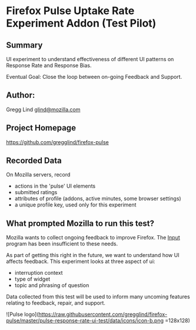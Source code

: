 Firefox Pulse Uptake Rate Experiment Addon (Test Pilot)
=========================================================

## Summary

UI experiment to understand effectiveness of different UI patterns on Response Rate and Response Bias.

Eventual Goal:  Close the loop between on-going Feedback and Support.

## Author:

Gregg Lind <glind@mozilla.com>

## Project Homepage

https://github.com/gregglind/firefox-pulse

## Recorded Data

On Mozilla servers, record
- actions in the 'pulse' UI elements
- submitted ratings
- attributes of profile (addons, active minutes, some browser settings)
- a unique profile key, used only for this experiment

## What prompted Mozilla to run this test?

Mozilla wants to collect ongoing feedback to improve Firefox.  The
[Input](https://input.mozilla.org/en-US/feedback) program has been insufficient to these needs.

As part of getting this right in the future, we want to understand how UI affects feedback.  This experiment looks at three aspect of ui:

- interruption context
- type of widget
- topic and phrasing of question

Data collected from this test will be used to inform many uncoming features relating to feedback, repair, and support.



![Pulse logo](https://raw.githubusercontent.com/gregglind/firefox-pulse/master/pulse-response-rate-ui-test/data/icons/icon-b.png =128x128)

